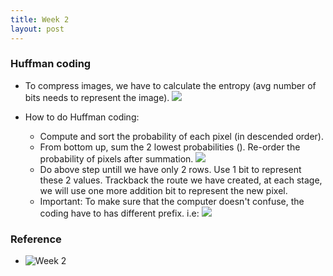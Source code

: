 ```yaml
---
title: Week 2
layout: post
---
```


### Huffman coding
- To compress images, we have to calculate the entropy (avg number of bits needs to represent the image).
  ![](hamhochoi.github.io/image_and_video_processing_from_mars_to_hollywood_with_a_stop_at_the_hospital/images/huffman_code_1.jpg)
  
- How to do Huffman coding:
  - Compute and sort the probability of each pixel (in descended order).
  - From bottom up, sum the 2 lowest probabilities (). Re-order the probability of pixels after summation.
  ![](hamhochoi.github.io/image_and_video_processing_from_mars_to_hollywood_with_a_stop_at_the_hospital/images/huffman_code_2.jpg)
  - Do above step untill we have only 2 rows. Use 1 bit to represent these 2 values. Trackback the route we have created, at each stage, we will use one more addition bit to represent the new pixel.
  - Important: To make sure that the computer doesn't confuse, the coding have to has different prefix. i.e: 
  ![](hamhochoi.github.io/image_and_video_processing_from_mars_to_hollywood_with_a_stop_at_the_hospital/images/huffman_code_1.jpg)
  
  
  
  
  
### Reference
- ![Week 2](https://www.coursera.org/learn/image-processing/lecture/O2EKq/2-huffman-coding-duration-20-11-optional-break-at-06-53)
